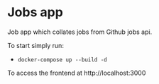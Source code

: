 # Jobs app

Job app which collates jobs from Github jobs api.

To start simply run:

- `docker-compose up --build -d`

To access the frontend at http://localhost:3000

